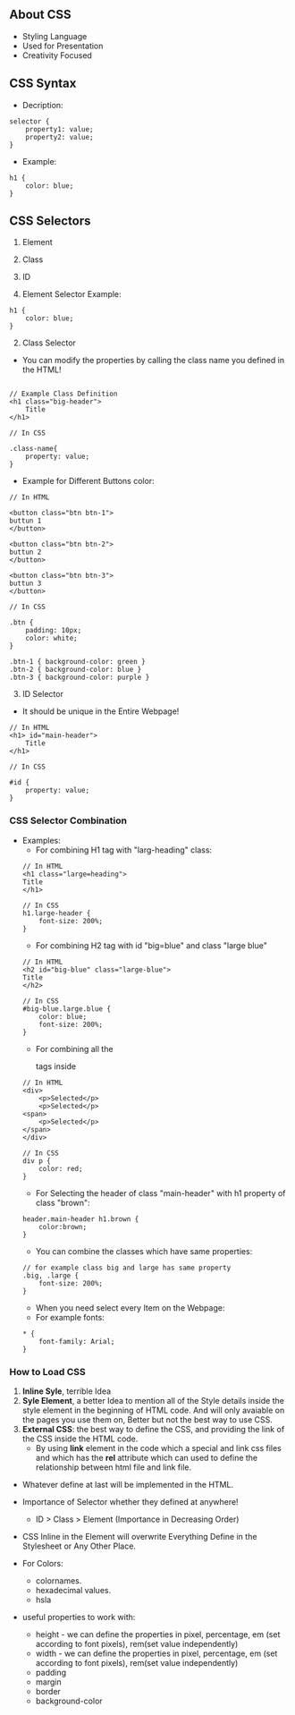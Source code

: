 ## About CSS
- Styling Language
- Used for Presentation
- Creativity Focused

## CSS Syntax


- Decription:
```
selector {
    property1: value;
    property2: value;
}
```

- Example:
```
h1 {
    color: blue;
}
```

## CSS Selectors

1. Element
2. Class
3. ID

1. Element Selector Example:
```
h1 {
    color: blue;
}
```

2. Class Selector

- You can modify the properties by calling the class name you defined in the HTML!
```

// Example Class Definition
<h1 class="big-header">
    Title
</h1>

// In CSS

.class-name{
    property: value;
}
```

- Example for Different Buttons color:

```
// In HTML

<button class="btn btn-1">
buttun 1
</button>

<button class="btn btn-2">
buttun 2
</button>

<button class="btn btn-3">
buttun 3
</button>

// In CSS

.btn {
    padding: 10px;
    color: white;
}

.btn-1 { background-color: green }
.btn-2 { background-color: blue }
.btn-3 { background-color: purple }
```

3. ID Selector

- It should be unique in the Entire Webpage!

```
// In HTML
<h1> id="main-header">
    Title
</h1>

// In CSS

#id {
    property: value;
}
```

### CSS Selector Combination

- Examples:
    - For combining H1 tag with "larg-heading" class:
    ```
    // In HTML
    <h1 class="large=heading">
    Title
    </h1>

    // In CSS
    h1.large-header {
        font-size: 200%;
    }

    ```
    - For combining H2 tag with id "big=blue" and class "large blue"
    ```
    // In HTML
    <h2 id="big-blue" class="large-blue">
    Title
    </h2>

    // In CSS
    #big-blue.large.blue {
        color: blue;
        font-size: 200%;
    }
    ```
    - For combining all the <p> tags inside <div>
    ```
    // In HTML
    <div>
        <p>Selected</p>
        <p>Selected</p>
    <span>
        <p>Selected</p>
    </span>
    </div>

    // In CSS
    div p {
        color: red; 
    }
    ```
    - For Selecting the header of class "main-header" with h1 property of class "brown":
    ```
    header.main-header h1.brown {
        color:brown;
    }
    ```
    - You can combine the classes which have same properties:
    ```
    // for example class big and large has same property
    .big, .large {
        font-size: 200%; 
    }
    ```
    - When you need select every Item on the Webpage:
    - For example fonts:
    ```
    * {
        font-family: Arial;
    }
    ```

### How to Load CSS

1. **Inline Syle**, terrible Idea
2. **Syle Element**, a better Idea to mention all of the Style details inside the style element in the beginning of HTML code. And will only avaiable on the pages you use them on, Better but not the best way to use CSS.
3. **External CSS**: the best way to define the CSS, and providing the link of the CSS inside the HTML code.
    - By using **link** element in the code which a special and link css files and which has the **rel** attribute which can used to define the relationship between html file and link file.

- Whatever define at last will be implemented in the HTML.
- Importance of Selector whether they defined at anywhere!
    - ID > Class > Element (Importance in Decreasing Order)

- CSS Inline in the Element will overwrite Everything Define in the Stylesheet or Any Other Place.
- For Colors:
    - colornames.
    - hexadecimal values.
    - hsla

- useful properties to work with:
    - height - we can define the properties in pixel, percentage, em (set according to font pixels), rem(set value independently)
    - width - we can define the properties in pixel, percentage, em (set according to font pixels), rem(set value independently)
    - padding
    - margin
    - border
    - background-color
